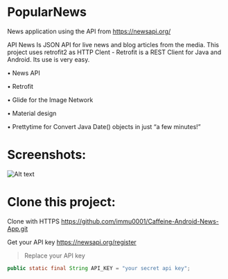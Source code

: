 # PopularNews

News application using the API from https://newsapi.org/

API News Is JSON API for live news and blog articles from the media.
This project uses retrofit2 as HTTP Clent - 
Retrofit is a REST Client for Java and Android. Its use is very easy.

• News API

• Retrofit

• Glide for the Image Network

• Material design

• Prettytime for Convert Java Date() objects in just “a few minutes!”

# Screenshots:

![Alt text](https://github.com/immu0001/Caffeine-Android-News-App/blob/master/Screenshot-NewsApp-Copy.png?raw=true "News API")

# Clone this project:

Clone with HTTPS
https://github.com/immu0001/Caffeine-Android-News-App.git



Get your API key
https://newsapi.org/register

>Replace your API key
```java
public static final String API_KEY = "your secret api key";

```
